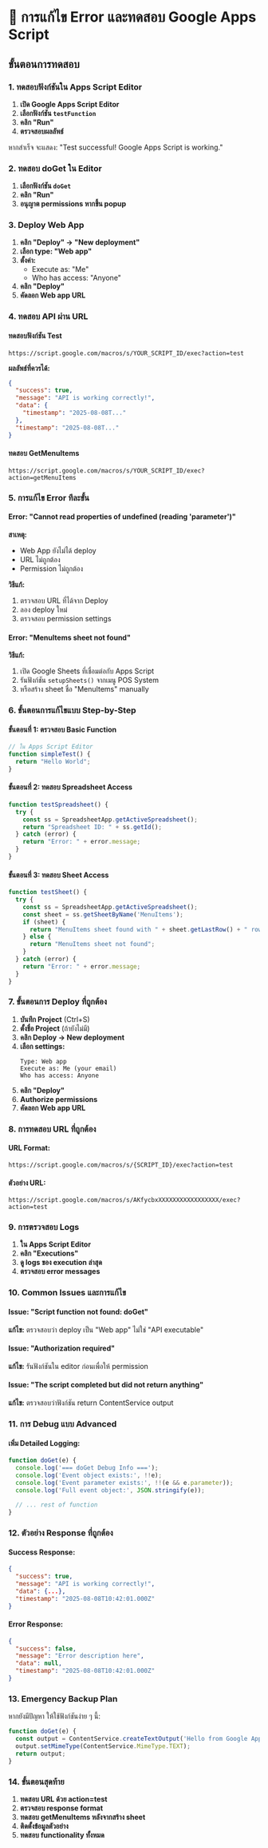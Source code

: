 # 🔧 การแก้ไข Error และทดสอบ Google Apps Script

## ขั้นตอนการทดสอบ

### 1. ทดสอบฟังก์ชันใน Apps Script Editor

1. **เปิด Google Apps Script Editor**
2. **เลือกฟังก์ชัน `testFunction`**
3. **คลิก "Run"**
4. **ตรวจสอบผลลัพธ์**

หากสำเร็จ จะแสดง: "Test successful! Google Apps Script is working."

### 2. ทดสอบ doGet ใน Editor

1. **เลือกฟังก์ชัน `doGet`**
2. **คลิก "Run"**
3. **อนุญาต permissions หากขึ้น popup**

### 3. Deploy Web App

1. **คลิก "Deploy" → "New deployment"**
2. **เลือก type: "Web app"**
3. **ตั้งค่า:**
   - Execute as: "Me"
   - Who has access: "Anyone"
4. **คลิก "Deploy"**
5. **คัดลอก Web app URL**

### 4. ทดสอบ API ผ่าน URL

#### ทดสอบฟังก์ชัน Test
```
https://script.google.com/macros/s/YOUR_SCRIPT_ID/exec?action=test
```

**ผลลัพธ์ที่ควรได้:**
```json
{
  "success": true,
  "message": "API is working correctly!",
  "data": {
    "timestamp": "2025-08-08T..."
  },
  "timestamp": "2025-08-08T..."
}
```

#### ทดสอบ GetMenuItems
```
https://script.google.com/macros/s/YOUR_SCRIPT_ID/exec?action=getMenuItems
```

### 5. การแก้ไข Error ทีละขั้น

#### Error: "Cannot read properties of undefined (reading 'parameter')"

**สาเหตุ:**
- Web App ยังไม่ได้ deploy
- URL ไม่ถูกต้อง
- Permission ไม่ถูกต้อง

**วิธีแก้:**
1. ตรวจสอบ URL ที่ได้จาก Deploy
2. ลอง deploy ใหม่
3. ตรวจสอบ permission settings

#### Error: "MenuItems sheet not found"

**วิธีแก้:**
1. เปิด Google Sheets ที่เชื่อมต่อกับ Apps Script
2. รันฟังก์ชัน `setupSheets()` จากเมนู POS System
3. หรือสร้าง sheet ชื่อ "MenuItems" manually

### 6. ขั้นตอนการแก้ไขแบบ Step-by-Step

#### ขั้นตอนที่ 1: ตรวจสอบ Basic Function
```javascript
// ใน Apps Script Editor
function simpleTest() {
  return "Hello World";
}
```

#### ขั้นตอนที่ 2: ทดสอบ Spreadsheet Access
```javascript
function testSpreadsheet() {
  try {
    const ss = SpreadsheetApp.getActiveSpreadsheet();
    return "Spreadsheet ID: " + ss.getId();
  } catch (error) {
    return "Error: " + error.message;
  }
}
```

#### ขั้นตอนที่ 3: ทดสอบ Sheet Access
```javascript
function testSheet() {
  try {
    const ss = SpreadsheetApp.getActiveSpreadsheet();
    const sheet = ss.getSheetByName('MenuItems');
    if (sheet) {
      return "MenuItems sheet found with " + sheet.getLastRow() + " rows";
    } else {
      return "MenuItems sheet not found";
    }
  } catch (error) {
    return "Error: " + error.message;
  }
}
```

### 7. ขั้นตอนการ Deploy ที่ถูกต้อง

1. **บันทึก Project** (Ctrl+S)
2. **ตั้งชื่อ Project** (ถ้ายังไม่มี)
3. **คลิก Deploy → New deployment**
4. **เลือก settings:**
   ```
   Type: Web app
   Execute as: Me (your email)
   Who has access: Anyone
   ```
5. **คลิก "Deploy"**
6. **Authorize permissions**
7. **คัดลอก Web app URL**

### 8. การทดสอบ URL ที่ถูกต้อง

#### URL Format:
```
https://script.google.com/macros/s/{SCRIPT_ID}/exec?action=test
```

#### ตัวอย่าง URL:
```
https://script.google.com/macros/s/AKfycbxXXXXXXXXXXXXXXXXX/exec?action=test
```

### 9. การตรวจสอบ Logs

1. **ใน Apps Script Editor**
2. **คลิก "Executions"**
3. **ดู logs ของ execution ล่าสุด**
4. **ตรวจสอบ error messages**

### 10. Common Issues และการแก้ไข

#### Issue: "Script function not found: doGet"
**แก้ไข:** ตรวจสอบว่า deploy เป็น "Web app" ไม่ใช่ "API executable"

#### Issue: "Authorization required"
**แก้ไข:** รันฟังก์ชันใน editor ก่อนเพื่อให้ permission

#### Issue: "The script completed but did not return anything"
**แก้ไข:** ตรวจสอบว่าฟังก์ชัน return ContentService output

### 11. การ Debug แบบ Advanced

#### เพิ่ม Detailed Logging:
```javascript
function doGet(e) {
  console.log('=== doGet Debug Info ===');
  console.log('Event object exists:', !!e);
  console.log('Event parameter exists:', !!(e && e.parameter));
  console.log('Full event object:', JSON.stringify(e));
  
  // ... rest of function
}
```

### 12. ตัวอย่าง Response ที่ถูกต้อง

#### Success Response:
```json
{
  "success": true,
  "message": "API is working correctly!",
  "data": {...},
  "timestamp": "2025-08-08T10:42:01.000Z"
}
```

#### Error Response:
```json
{
  "success": false,
  "message": "Error description here",
  "data": null,
  "timestamp": "2025-08-08T10:42:01.000Z"
}
```

### 13. Emergency Backup Plan

หากยังมีปัญหา ให้ใช้ฟังก์ชันง่าย ๆ นี้:

```javascript
function doGet(e) {
  const output = ContentService.createTextOutput('Hello from Google Apps Script!');
  output.setMimeType(ContentService.MimeType.TEXT);
  return output;
}
```

### 14. ขั้นตอนสุดท้าย

1. **ทดสอบ URL ด้วย action=test**
2. **ตรวจสอบ response format**
3. **ทดสอบ getMenuItems หลังจากสร้าง sheet**
4. **ติดตั้งข้อมูลตัวอย่าง**
5. **ทดสอบ functionality ทั้งหมด**
